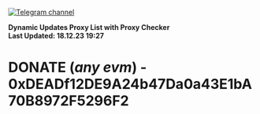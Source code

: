 [![Telegram channel](https://img.shields.io/endpoint?url=https://runkit.io/damiankrawczyk/telegram-badge/branches/master?url=https://t.me/n4z4v0d)](https://t.me/n4z4v0d) 

**Dynamic Updates Proxy List with Proxy Checker**  
**Last Updated: 18.12.23 19:27**

# DONATE (_any evm_) - 0xDEADf12DE9A24b47Da0a43E1bA70B8972F5296F2
